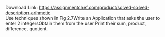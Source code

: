 Download Link: https://assignmentchef.com/product/solved-solved-description-arihmetic
<br>
Use techniques shown in Fig 2.7Write an Application that asks the user to enter 2 integersObtain them from the user Print their sum, product, difference, quotient.